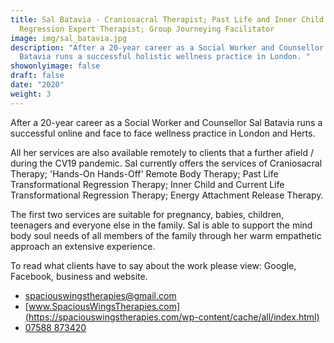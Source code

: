 ```yaml
---
title: Sal Batavia - Craniosacral Therapist; Past Life and Inner Child
  Regression Expert Therapist; Group Journeying Facilitator
image: img/sal_batavia.jpg
description: "After a 20-year career as a Social Worker and Counsellor Sal
  Batavia runs a successful holistic wellness practice in London. "
showonlyimage: false
draft: false
date: "2020"
weight: 3
---
```

After a 20-year career as a Social Worker and Counsellor Sal Batavia runs a successful online and face to face wellness practice in London and Herts.

All her services are also available remotely to clients that a further afield / during the CV19 pandemic. Sal currently offers the services of Craniosacral Therapy; 'Hands-On Hands-Off' Remote Body Therapy; Past Life Transformational Regression Therapy; Inner Child and Current Life Transformational Regression Therapy; Energy Attachment Release Therapy. 

The first two services are suitable for pregnancy, babies, children, teenagers and everyone else in the family. Sal is able to support the mind body soul needs of all members of the family through her warm empathetic approach an extensive experience. 

To read what clients have to say about the work please view: Google, Facebook, business and website. 

* [spaciouswingstherapies@gmail.com](spaciouswingstherapies@gmail.com)
* [www.SpaciousWingsTherapies.com](https://spaciouswingstherapies.com/wp-content/cache/all/index.html)
* [07588 873420](<07588 873420>)